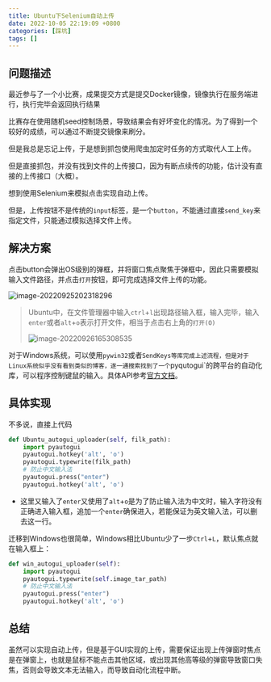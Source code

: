 ```yaml
---
title: Ubuntu下Selenium自动上传
date: 2022-10-05 22:19:09 +0800
categories: [踩坑]
tags: []
---
```


## 问题描述

最近参与了一个小比赛，成果提交方式是提交Docker镜像，镜像执行在服务端进行，执行完毕会返回执行结果

比赛存在使用随机seed控制场景，导致结果会有好坏变化的情况。为了得到一个较好的成绩，可以通过不断提交镜像来刷分。

但是我总是忘记上传，于是想到抓包使用爬虫加定时任务的方式取代人工上传。

但是直接抓包，并没有找到文件的上传接口，因为有断点续传的功能，估计没有直接的上传接口（大概）。

想到使用Selenium来模拟点击实现自动上传。

但是，上传按钮不是传统的`input`标签，是一个`button`，不能通过直接`send_key`来指定文件，只能通过模拟选择文件上传。

## 解决方案

点击button会弹出OS级别的弹框，并将窗口焦点聚焦于弹框中，因此只需要模拟输入文件路径，并点击`打开`按钮，即可完成选择文件上传的功能。

![image-20220925202318296](http://qiniu.rainna.xyz/image-20220925202318296.png)

> Ubuntu中，在文件管理器中输入`ctrl`+`l`出现路径输入框，输入完毕，输入`enter`或者`alt`+`o`表示打开文件，相当于点击右上角的`打开(O)`
>
> ![image-20220926165308535](http://qiniu.rainna.xyz/image-20220926165308535.png)

对于Windows系统，可以使用`pywin32`或者`SendKeys等库完成上述流程，但是对于Linux系统似乎没有看到类似的博客，遂一通搜索找到了一个`pyqutogui`的跨平台的自动化库，可以程序控制键鼠的输入。具体API参考[官方文档](https://github.com/asweigart/pyautogui)。

## 具体实现

不多说，直接上代码

```python
def Ubuntu_autogui_uploader(self, filk_path):
    import pyautogui
    pyautogui.hotkey('alt', 'o')
    pyautogui.typewrite(filk_path)
    # 防止中文输入法
    pyautogui.press("enter")
    pyautogui.hotkey('alt', 'o')
```

- 这里又输入了`enter`又使用了`alt`+`o`是为了防止输入法为中文时，输入字符没有正确进入输入框，追加一个`enter`确保进入，若能保证为英文输入法，可以删去这一行。

迁移到Windows也很简单，Windows相比Ubuntu少了一步`Ctrl`+`L`，默认焦点就在输入框上：

```python
def win_autogui_uploader(self):
    import pyautogui
    pyautogui.typewrite(self.image_tar_path)
    # 防止中文输入法
    pyautogui.press("enter")
    pyautogui.hotkey('alt', 'o')
```

## 总结

虽然可以实现自动上传，但是基于GUI实现的上传，需要保证出现上传弹窗时焦点是在弹窗上，也就是鼠标不能点击其他区域，或出现其他高等级的弹窗导致窗口失焦，否则会导致文本无法输入，而导致自动化流程中断。

